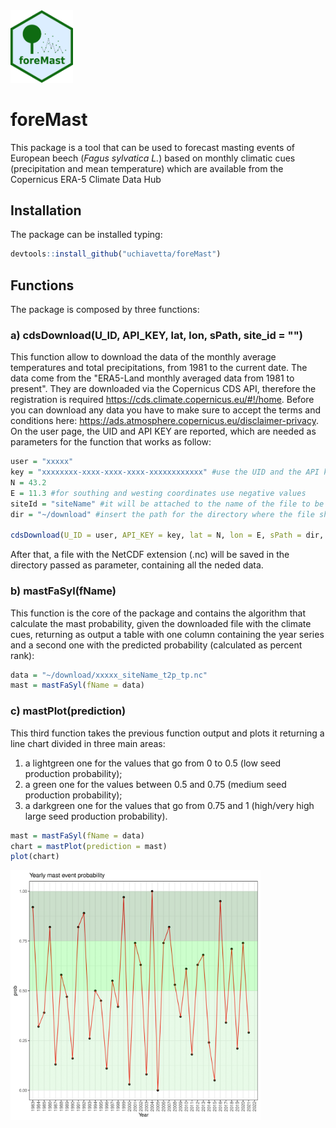 <img src="inst/logo_foreMast.png" width="100">

# foreMast



This package is a tool that can be used to forecast masting events of European beech (*Fagus sylvatica L.*) based on monthly climatic cues (precipitation and mean temperature) which are available from the Copernicus ERA-5 Climate Data Hub

## Installation
The package can be installed typing:
```r
devtools::install_github("uchiavetta/foreMast")
```

## Functions
The package is composed by three functions:

### a) cdsDownload(U_ID, API_KEY, lat, lon, sPath, site_id = "")
This function allow to download the data of the monthly average temperatures and total precipitations, from 1981 to the current date. The data come from the "ERA5-Land monthly averaged data from 1981 to present". They are downloaded via the Copernicus CDS API, therefore the registration is required https://cds.climate.copernicus.eu/#!/home.
Before you can download any data you have to make sure to accept the terms and conditions here: 
https://ads.atmosphere.copernicus.eu/disclaimer-privacy.
On the user page, the UID and API KEY are reported, which are needed as parameters for the function that works as follow:
```r
user = "xxxxx" 
key = "xxxxxxxx-xxxx-xxxx-xxxx-xxxxxxxxxxxx" #use the UID and the API key in your Copernicus CDS User profile
N = 43.2 
E = 11.3 #for southing and westing coordinates use negative values
siteId = "siteName" #it will be attached to the name of the file to be downloaded, along with the user id
dir = "~/download" #insert the path for the directory where the file should be downloaded

cdsDownload(U_ID = user, API_KEY = key, lat = N, lon = E, sPath = dir, site_id = "")
```
After that, a file with the NetCDF extension (.nc) will be saved in the directory passed as parameter, containing all the neded data.

### b) mastFaSyl(fName)
This function is the core of the package and contains the algorithm that calculate the mast probability, given the downloaded file with the climate cues, returning as output a table with one column containing the year series and a second one with the predicted probability (calculated as percent rank):

```r
data = "~/download/xxxxx_siteName_t2p_tp.nc"
mast = mastFaSyl(fName = data)
```
### c) mastPlot(prediction)
This third function takes the previous function output and plots it returning a line chart divided in three main areas: 
1. a lightgreen one for the values that go from 0 to 0.5 (low seed production probability); 
2. a green one for the values between 0.5 and 0.75 (medium seed production probability);
3. a darkgreen one for the values that go from 0.75 and 1 (high/very high large seed production probability).

```r
mast = mastFaSyl(fName = data)
chart = mastPlot(prediction = mast)
plot(chart)
```
<img src="inst/examplot.png" width="400">
